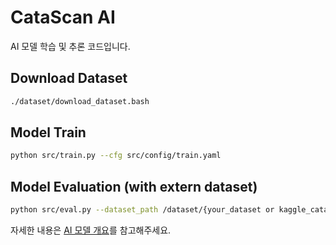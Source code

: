 # CataScan AI

AI 모델 학습 및 추론 코드입니다.

## Download Dataset
```bash
./dataset/download_dataset.bash
```
## Model Train
```bash
python src/train.py --cfg src/config/train.yaml
```
## Model Evaluation (with extern dataset)
```bash
python src/eval.py --dataset_path /dataset/{your_dataset or kaggle_cataract_nand(default)}
```

자세한 내용은 [AI 모델 개요](../docs/ai/00_introduction.md)를 참고해주세요. 